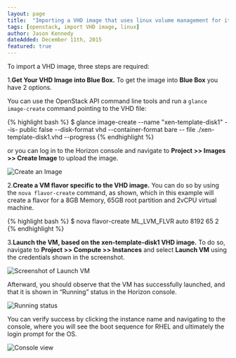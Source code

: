 ```yaml
---
layout: page
title:  "Importing a VHD image that uses linux volume management for its root directory"
tags: [openstack, import VHD image, linux]
author: Jason Kennedy
dateAdded: December 11th, 2015
featured: true
---
```


To import a VHD image, three steps are required:

1.**Get Your VHD Image into Blue Box.** To get the image into **Blue Box** you have 2 options.

You can use the OpenStack API command line tools and run a `glance image-create` command pointing to the VHD file:

{% highlight bash %}
$ glance image-create --name "xen-template-disk1" --is-
public false --disk-format vhd --container-format bare --
file ./xen-template-disk1.vhd --progress
{% endhighlight %}

or you can log in to the Horizon console and navigate to **Project >> Images >> Create Image** to upload the image.

![Create an Image]({{site.baseurl}}/img/Create_An_Image.png)

2.**Create a VM flavor specific to the VHD image.** You can do so by using the `nova flavor-create` command, as shown, which in this example will create a flavor for a 8GB Memory, 65GB root partition and 2vCPU virtual machine.

{% highlight bash %}
$ nova flavor-create ML_LVM_FLVR auto 8192 65 2
{% endhighlight %}

3.**Launch the VM, based on the xen-template-disk1 VHD image.** To do so, navigate to **Project >> Compute >> Instances** and select **Launch VM** using the credentials shown in the screenshot.

![Screenshot of Launch VM]({{site.baseurl}}/img/Launch_VM.png)


Afterward, you should observe that the VM has successfully launched, and that it is shown in “Running” status in the Horizon console.

![Running status]({{site.baseurl}}/img/Running_Status.png)


You can verify success by clicking the instance name and navigating to the console, where you will see the boot sequence for RHEL and ultimately the login prompt for the OS.

![Console view]({{site.baseurl}}/Console_View.png)
